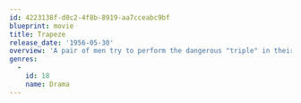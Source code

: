 ```yaml
---
id: 4223138f-d0c2-4f8b-8919-aa7cceabc9bf
blueprint: movie
title: Trapeze
release_date: '1956-05-30'
overview: 'A pair of men try to perform the dangerous "triple" in their trapeze act. Problems arise when the duo is made into a trio following the addition of a sexy female performer.'
genres:
  -
    id: 18
    name: Drama
---
```

